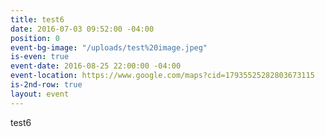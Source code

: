 ```yaml
---
title: test6
date: 2016-07-03 09:52:00 -04:00
position: 0
event-bg-image: "/uploads/test%20image.jpeg"
is-even: true
event-date: 2016-08-25 22:00:00 -04:00
event-location: https://www.google.com/maps?cid=17935525282803673115
is-2nd-row: true
layout: event
---
```


test6
